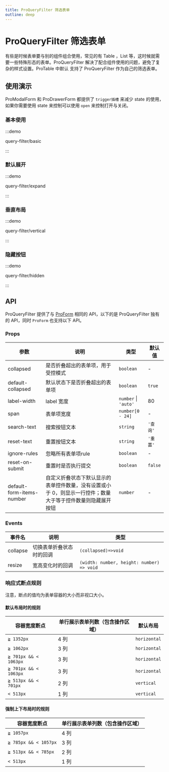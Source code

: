 ```yaml
---
title: ProQueryFilter 筛选表单
outline: deep
---
```


# ProQueryFilter 筛选表单

有些是时候表单要与别的组件组合使用，常见的有 Table ，List 等，这时候就需要一些特殊形态的表单。ProQueryFilter 解决了配合组件使用的问题，避免了复杂的样式设置。ProTable 中默认 支持了 ProQueryFilter 作为自己的筛选表单。

## 使用演示

ProModalForm 和 ProDrawerForm 都提供了 `trigger插槽` 来减少 state 的使用，如果你需要使用 state 来控制可以使用 `open` 来控制打开与关闭。

### 基本使用

:::demo

query-filter/basic

:::

### 默认展开

:::demo

query-filter/expand

:::

### 垂直布局

:::demo

query-filter/vertical

:::

### 隐藏按钮

:::demo

query-filter/hidden

:::

## API

ProQueryFilter 提供了与 [ProForm](./form.md) 相同的 API，以下的是 ProQueryFilter 独有的 API，同时 `ProForm` 也支持以下 API。

### Props

| 参数                      | 说明                                                                                                         | 类型                 | 默认值   |
| ------------------------- | ------------------------------------------------------------------------------------------------------------ | -------------------- | -------- |
| collapsed                 | 是否折叠超出的表单项，用于受控模式                                                                           | `boolean`            | -        |
| default-collapsed         | 默认状态下是否折叠超出的表单项                                                                               | `boolean`            | `true`   |
| label-width               | label 宽度                                                                                                   | `number` \| `'auto'` | 80       |
| span                      | 表单项宽度                                                                                                   | `number[0 - 24]`     | -        |
| search-text               | 搜索按钮文本                                                                                                 | `string`             | `'查询'` |
| reset-text                | 重置按钮文本                                                                                                 | `string`             | `'重置'` |
| ignore-rules              | 忽略所有表单项rule                                                                                           | `boolean`            | -        |
| reset-on-submit           | 重置时是否执行提交                                                                                           | `boolean`            | `false`  |
| default-form-items-number | 自定义折叠状态下默认显示的表单控件数量，没有设置或小于 0，则显示一行控件；数量大于等于控件数量则隐藏展开按钮 | `number`             | -        |

### Events

| 事件名   | 说明                     | 类型                                      |
| -------- | ------------------------ | ----------------------------------------- |
| collapse | 切换表单折叠状态时的回调 | `(collapsed)=>void`                       |
| resize   | 宽高变化时的回调         | `(width: number, height: number) => void` |

### 响应式断点规则

注意，断点的值均为表单容器的大小而非视口大小。

#### 默认布局时的规则

| 容器宽度断点          | 单行展示表单列数（包含操作区域） | 默认布局     |
| --------------------- | -------------------------------- | ------------ |
| `≧ 1352px`            | 4 列                             | `horizontal` |
| `≧ 1062px`            | 3 列                             | `horizontal` |
| `≧ 701px && < 1063px` | 3 列                             | `horizontal` |
| `≧ 701px && < 1063px` | 3 列                             | `horizontal` |
| `≧ 513px && < 701px`  | 2 列                             | `vertical`   |
| `< 513px`             | 1 列                             | `vertical`   |

#### 强制上下布局时的规则

| 容器宽度断点          | 单行展示表单列数（包含操作区域） |
| --------------------- | -------------------------------- |
| `≧ 1057px`            | 4 列                             |
| `≧ 785px && < 1057px` | 3 列                             |
| `≧ 513px && < 785px`  | 2 列                             |
| `< 513px`             | 1 列                             |
